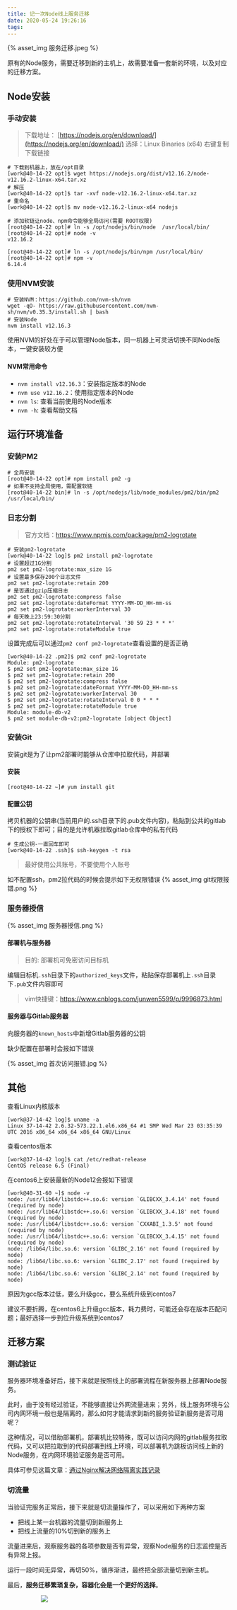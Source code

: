 ```yaml
---
title: 记一次Node线上服务迁移
date: 2020-05-24 19:26:16
tags:
---
```

{% asset_img 服务迁移.jpeg %}

原有的Node服务，需要迁移到新的主机上，故需要准备一套新的环境，以及对应的迁移方案。

## Node安装
### 手动安装

> 下载地址： [https://nodejs.org/en/download/](https://nodejs.org/en/download/)
> 选择：Linux Binaries (x64) 右键复制下载链接

```shell
# 下载到机器上，放在/opt目录
[work@40-14-22 opt]$ wget https://nodejs.org/dist/v12.16.2/node-v12.16.2-linux-x64.tar.xz
# 解压
[work@40-14-22 opt]$ tar -xvf node-v12.16.2-linux-x64.tar.xz
# 重命名
[work@40-14-22 opt]$ mv node-v12.16.2-linux-x64 nodejs

# 添加软链让node、npm命令能够全局访问(需要 ROOT权限)
[root@40-14-22 opt]# ln -s /opt/nodejs/bin/node  /usr/local/bin/
[root@40-14-22 opt]# node -v
v12.16.2

[root@40-14-22 opt]# ln -s /opt/nodejs/bin/npm /usr/local/bin/
[root@40-14-22 opt]# npm -v
6.14.4
```

### 使用NVM安装

```shell
# 安装NVM：https://github.com/nvm-sh/nvm
wget -qO- https://raw.githubusercontent.com/nvm-sh/nvm/v0.35.3/install.sh | bash
# 安装Node
nvm install v12.16.3
```

使用NVM的好处在于可以管理Node版本，同一机器上可灵活切换不同Node版本，一键安装较方便

#### NVM常用命令

- `nvm install v12.16.3`：安装指定版本的Node
- `nvm use v12.16.2`：使用指定版本的Node
- `nvm ls`: 查看当前使用的Node版本
- `nvm -h`: 查看帮助文档

## 运行环境准备

### 安装PM2

```shell
# 全局安装
[root@40-14-22 opt]# npm install pm2 -g
# 如果不支持全局使用，需配置软链
[root@40-14-22 bin]# ln -s /opt/nodejs/lib/node_modules/pm2/bin/pm2 /usr/local/bin/
```

### 日志分割

> 官方文档：https://www.npmjs.com/package/pm2-logrotate
```shell
# 安装pm2-logrotate
[work@40-14-22 log]$ pm2 install pm2-logrotate
# 设置超过1G分割
pm2 set pm2-logrotate:max_size 1G
# 设置最多保存200个日志文件
pm2 set pm2-logrotate:retain 200
# 是否通过gzip压缩日志
pm2 set pm2-logrotate:compress false
pm2 set pm2-logrotate:dateFormat YYYY-MM-DD_HH-mm-ss
pm2 set pm2-logrotate:workerInterval 30
# 每天晚上23:59:30分割
pm2 set pm2-logrotate:rotateInterval '30 59 23 * * *'
pm2 set pm2-logrotate:rotateModule true
```

设置完成后可以通过`pm2 conf pm2-logrotate`查看设置的是否正确
```
[work@40-14-22 .pm2]$ pm2 conf pm2-logrotate
Module: pm2-logrotate
$ pm2 set pm2-logrotate:max_size 1G
$ pm2 set pm2-logrotate:retain 200
$ pm2 set pm2-logrotate:compress false
$ pm2 set pm2-logrotate:dateFormat YYYY-MM-DD_HH-mm-ss
$ pm2 set pm2-logrotate:workerInterval 30
$ pm2 set pm2-logrotate:rotateInterval 0 0 * * *
$ pm2 set pm2-logrotate:rotateModule true
Module: module-db-v2
$ pm2 set module-db-v2:pm2-logrotate [object Object]
```


### 安装Git
安装git是为了让pm2部署时能够从仓库中拉取代码，并部署

#### 安装
```shell
[root@40-14-22 ~]# yum install git
```

#### 配置公钥
拷贝机器的公钥串(当前用户的.ssh目录下的.pub文件内容)，粘贴到公共的gitlab下的授权下即可；目的是允许机器拉取gitlab仓库中的私有代码

```
# 生成公钥-一直回车即可
[work@40-14-22 .ssh]$ ssh-keygen -t rsa
```

> 最好使用公共账号，不要使用个人账号

如不配置ssh，pm2拉代码的时候会提示如下无权限错误
{% asset_img git权限报错.png %}

### 服务器授信

{% asset_img 服务器授信.png %}


#### 部署机与服务器
> 目的: 部署机可免密访问目标机

编辑目标机`.ssh`目录下的`authorized_keys`文件，粘贴保存部署机上`.ssh`目录下`.pub`文件内容即可

> vim快捷键：https://www.cnblogs.com/junwen5599/p/9996873.html



#### 服务器与Gitlab服务器

向服务器的`known_hosts`中新增Gitlab服务器的公钥

缺少配置在部署时会报如下错误

{% asset_img 首次访问报错.jpg %}


## 其他


查看Linux内核版本
```shell
[work@37-14-42 log]$ uname -a
Linux 37-14-42 2.6.32-573.22.1.el6.x86_64 #1 SMP Wed Mar 23 03:35:39 UTC 2016 x86_64 x86_64 x86_64 GNU/Linux
```

查看centos版本
```shell
[work@37-14-42 log]$ cat /etc/redhat-release
CentOS release 6.5 (Final)
```

在centos6上安装最新的Node12会报如下错误
```shell
[work@40-31-60 ~]$ node -v
node: /usr/lib64/libstdc++.so.6: version `GLIBCXX_3.4.14' not found (required by node)
node: /usr/lib64/libstdc++.so.6: version `GLIBCXX_3.4.18' not found (required by node)
node: /usr/lib64/libstdc++.so.6: version `CXXABI_1.3.5' not found (required by node)
node: /usr/lib64/libstdc++.so.6: version `GLIBCXX_3.4.15' not found (required by node)
node: /lib64/libc.so.6: version `GLIBC_2.16' not found (required by node)
node: /lib64/libc.so.6: version `GLIBC_2.17' not found (required by node)
node: /lib64/libc.so.6: version `GLIBC_2.14' not found (required by node)
```
原因为gcc版本过低，要么升级gcc，要么系统升级到centos7

建议不要折腾，在centos6上升级gcc版本，耗力费时，可能还会存在版本匹配问题；最好选择一步到位升级系统到centos7

## 迁移方案

### 测试验证
服务器环境准备好后，接下来就是按照线上的部署流程在新服务器上部署Node服务。

此时，由于没有经过验证，不能够直接让外网流量进来；另外，线上服务环境与公司内网环境一般也是隔离的，那么如何才能请求到新的服务验证新服务是否可用呢？

这种情况，可以借助部署机，部署机比较特殊，既可以访问内网的gitlab服务拉取代码，又可以把拉取到的代码部署到线上环境，可以部署机为跳板访问线上新的Node服务，在内网环境验证服务是否可用。

具体可参见这篇文章：[通过Nginx解决网络隔离实践记录](https://mp.weixin.qq.com/s/59x3K2zkfk9ejmZFnrXoWw)

### 切流量

当验证完服务正常后，接下来就是切流量操作了，可以采用如下两种方案

- 把线上某一台机器的流量切到新服务上
- 把线上流量的10%切到新的服务上

流量进来后，观察服务器的各项参数是否有异常，观察Node服务的日志监控是否有异常上报。

运行一段时间无异常，再切50%，循序渐进，最终把全部流量切到新主机。

最后，**服务迁移繁琐复杂，容器化会是一个更好的选择**。

<div style="width:70%;margin:auto">
<img src='http://muchstudy.com/2020/04/04/%E8%81%8A%E8%81%8A%E4%B8%80%E7%BA%BF%E5%BC%80%E5%8F%91%E7%9A%84%E5%9F%BA%E6%9C%AC%E7%B4%A0%E5%85%BB/%E5%85%AC%E4%BC%97%E5%8F%B7%E4%BA%8C%E7%BB%B4%E7%A0%81.gif'>
</div>
